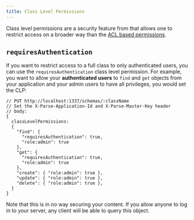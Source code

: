 ```yaml
---
title: Class Level Permissions
---
```


Class level permissions are a security feature from that allows one to restrict access on a broader way than the [ACL based permissions](rest/security.md).

## `requiresAuthentication`

If you want to restrict access to a full class to only authenticated users, you can use the `requiresAuthentication` class level permission. For example, you want to allow your **authenticated users** to `find` and `get` objects from your application and your admin users to have all privileges, you would set the CLP:

```
// PUT http://localhost:1337/schemas/:className
// Set the X-Parse-Application-Id and X-Parse-Master-Key header
// body:
{
  classLevelPermissions:
  {
    "find": {
      "requiresAuthentication": true,
      "role:admin": true
    },
    "get": {
      "requiresAuthentication": true,
      "role:admin": true
    },
    "create": { "role:admin": true },
    "update": { "role:admin": true },
    "delete": { "role:admin": true },
  }
}
```

Note that this is in no way securing your content. If you allow anyone to log in to your server, any client will be able to query this object.
